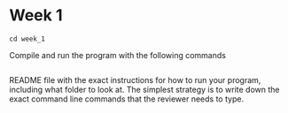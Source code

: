# Week 1
```
cd week_1
```
Compile and run the program with the following commands
```

```
README file with the exact instructions for how to run your program, including what folder to look at. The simplest strategy is to write down the exact  command line commands that the reviewer needs to type.
